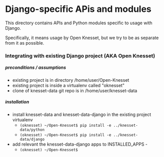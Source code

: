 # Django-specific APis and modules

This directory contains APIs and Python modules specific to usage with Django.

Specifically, it means usage by Open Knesset, but we try to be as separate from it as possible.

### Integrating with existing Django project (AKA Open Knesset)

##### preconditions / assumptions

* existing project is in directory /home/user/Open-Knesset
* existing project is inside a virtualenv called "oknesset"
* clone of knesset-data git repo is in /home/user/knesset-data

##### installation


* install knesset-data and knesset-data-django in the existing project virtualenv
  * `(oknesset) ~/Open-Knesset$ pip install -e ../knesset-data/python`
  * `(oknesset) ~/Open-Knesset$ pip install -e ../knesset-data/django`
* add relevant the knesset-data-django apps to INSTALLED_APPS -
  * `(oknesset) ~/Open-Knesset$ `
